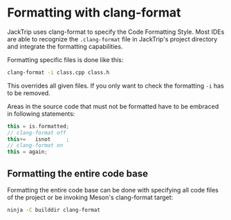 # Formatting with clang-format

JackTrip uses clang-format to specify the Code Formatting Style.
Most IDEs are able to recognize the `.clang-format` file in JackTrip's project
directory and integrate the formatting capabilities.

Formatting specific files is done like this:

```bash
clang-format -i class.cpp class.h
```

This overrides all given files. If you only want to check the formatting `-i` has
to be removed.

Areas in the source code that must not be formatted have to be embraced in following statements:

```c++
this = is.formatted;
// clang-format off
this+=   isnot     ;
// clang-format on
this = again;
```

## Formatting the entire code base

Formatting the entire code base can be done with specifying all code files of the project
or be invoking Meson's clang-format target:

```bash
ninja -C builddir clang-format
```

